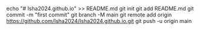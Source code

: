 
echo "# Isha2024.github.io" >> README.md
git init
git add README.md
git commit -m "first commit"
git branch -M main
git remote add origin https://github.com/Isha2024/Isha2024.github.io.git
git push -u origin main
